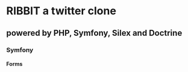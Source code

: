 RIBBIT a twitter clone
======================

powered by PHP, Symfony, Silex and Doctrine
-------------------------------------------

### Symfony

#### Forms